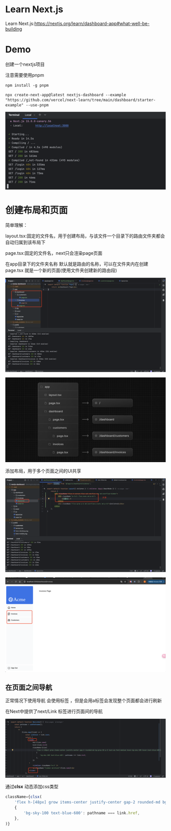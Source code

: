 # Learn Next.js

Learn Next.js:https://nextjs.org/learn/dashboard-app#what-well-be-building



# Demo

创建一个nextjs项目

注意需要使用pnpm

```shell
npm install -g pnpm
```

```shell
npx create-next-app@latest nextjs-dashboard --example "https://github.com/vercel/next-learn/tree/main/dashboard/starter-example" --use-pnpm
```

![image-20240901003924978](assets/image-20240901003924978.png)



# 创建布局和页面

简单理解：

layout.tsx:固定的文件名，用于创建布局，与该文件一个目录下的路由文件夹都会自动归属到该布局下

page.tsx:固定的文件名，next只会渲染page页面



在app目录下的文件夹名称 默认就是路由的名称，可以在文件夹内在创建page.tsx 就是一个新的页面(使用文件夹创建新的路由段)



![image-20240901215845464](assets/image-20240901215845464.png)

![image-20240901215924700](assets/image-20240901215924700.png)

添加布局，用于多个页面之间的UI共享

![image-20240901220949499](assets/image-20240901220949499.png)

![image-20240901221008169](assets/image-20240901221008169.png)



##  在页面之间导航

正常情况下使用导航 会使用<a>标签 ，但是会用a标签会发现整个页面都会进行刷新

在Next中提供了next/Link 标签进行页面间的导航



![image-20240901222532119](assets/image-20240901222532119.png)

通过**clsx** 动态添加css类型

```js
className={clsx(
    'flex h-[48px] grow items-center justify-center gap-2 rounded-md bg-gray-50 p-3 text-sm font-medium hover:bg-sky-100 hover:text-blue-600 md:flex-none md:justify-start md:p-2 md:px-3',
    {
        'bg-sky-100 text-blue-600': pathname === link.href,
    },
)}
```

